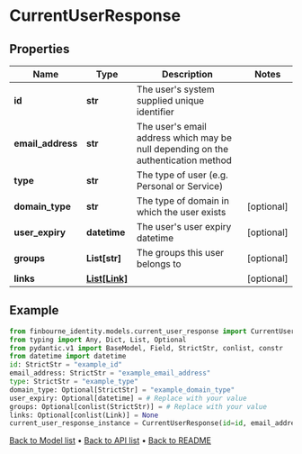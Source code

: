 # CurrentUserResponse

## Properties
Name | Type | Description | Notes
------------ | ------------- | ------------- | -------------
**id** | **str** | The user&#39;s system supplied unique identifier | 
**email_address** | **str** | The user&#39;s email address which may be null depending on the authentication method | 
**type** | **str** | The type of user (e.g. Personal or Service) | 
**domain_type** | **str** | The type of domain in which the user exists | [optional] 
**user_expiry** | **datetime** | The user&#39;s user expiry datetime | [optional] 
**groups** | **List[str]** | The groups this user belongs to | [optional] 
**links** | [**List[Link]**](Link.md) |  | [optional] 
## Example

```python
from finbourne_identity.models.current_user_response import CurrentUserResponse
from typing import Any, Dict, List, Optional
from pydantic.v1 import BaseModel, Field, StrictStr, conlist, constr
from datetime import datetime
id: StrictStr = "example_id"
email_address: StrictStr = "example_email_address"
type: StrictStr = "example_type"
domain_type: Optional[StrictStr] = "example_domain_type"
user_expiry: Optional[datetime] = # Replace with your value
groups: Optional[conlist(StrictStr)] = # Replace with your value
links: Optional[conlist(Link)] = None
current_user_response_instance = CurrentUserResponse(id=id, email_address=email_address, type=type, domain_type=domain_type, user_expiry=user_expiry, groups=groups, links=links)

```

[Back to Model list](../README.md#documentation-for-models) &#8226; [Back to API list](../README.md#documentation-for-api-endpoints) &#8226; [Back to README](../README.md)

